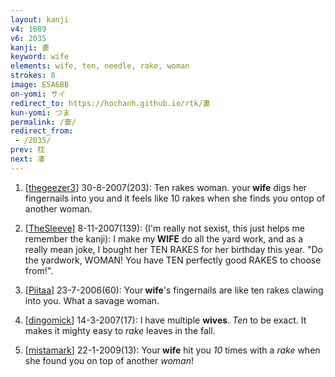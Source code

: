 ```yaml
---
layout: kanji
v4: 1889
v6: 2035
kanji: 妻
keyword: wife
elements: wife, ten, needle, rake, woman
strokes: 8
image: E5A6BB
on-yomi: サイ
redirect_to: https://hochanh.github.io/rtk/妻
kun-yomi: つま
permalink: /妻/
redirect_from:
 - /2035/
prev: 枕
next: 凄
---
```


1) [<a href="http://kanji.koohii.com/profile/thegeezer3">thegeezer3</a>] 30-8-2007(203): Ten rakes woman. your<strong> wife</strong> digs her fingernails into you and it feels like 10 rakes when she finds you ontop of another woman.

2) [<a href="http://kanji.koohii.com/profile/TheSleeve">TheSleeve</a>] 8-11-2007(139): (I&#039;m really not sexist, this just helps me remember the kanji): I make my<strong> WIFE</strong> do all the yard work, and as a really mean joke, I bought her TEN RAKES for her birthday this year. &quot;Do the yardwork, WOMAN! You have TEN perfectly good RAKES to choose from!&quot;.

3) [<a href="http://kanji.koohii.com/profile/Piitaa">Piitaa</a>] 23-7-2006(60): Your<strong> wife</strong>&#039;s fingernails are like ten rakes clawing into you. What a savage woman.

4) [<a href="http://kanji.koohii.com/profile/dingomick">dingomick</a>] 14-3-2007(17): I have multiple <strong>wives</strong>. <em>Ten</em> to be exact. It makes it mighty easy to <em>rake</em> leaves in the fall.

5) [<a href="http://kanji.koohii.com/profile/mistamark">mistamark</a>] 22-1-2009(13): Your<strong> wife</strong> hit you <em>10</em> times with a <em>rake</em> when she found you on top of another <em>woman</em>!

